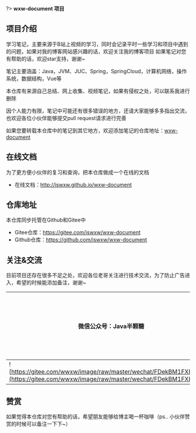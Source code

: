 ?> **wxw-document 项目**

## 项目介绍

学习笔记，主要来源于B站上视频的学习，同时会记录平时一些学习和项目中遇到的问题，如果对我的博客网站感兴趣的话，欢迎关注我的博客项目 
如果笔记对您有帮助的话，欢迎star支持，谢谢~

笔记主要涵盖：Java，JVM、JUC、Spring，SpringCloud，计算机网络，操作系统，数据结构，Vue等

本仓库有来源自己总结、网上收集、视频笔记，如果有侵权之处，可以联系我进行删除

因个人能力有限，笔记中可能还有很多错误的地方，还请大家能够多多指出交流，也欢迎各位小伙伴能够提交pull request请求进行完善

如果您要转载本仓库中的笔记到其它地方，欢迎添加笔记的仓库地址：[wxw-document](https://github.com/iswxw/wxw-document)  

## 在线文档

为了更方便小伙伴的复习和查询，把本仓库做成一个在线的文档

- 在线文档：http://iswxw.github.io/wxw-document

## 仓库地址

本仓库同步托管在Github和Gitee中

- Gitee仓库：https://gitee.com/iswxw/wxw-document
- Github仓库：https://github.com/iswxw/wxw-document



## 关注&交流

目前项目还存在很多不足之处，欢迎各位老哥关注进行技术交流，为了防止广告进入，希望的时候能添加备注，谢谢~

| 微信公众号：Java半颗糖                                       | QQ群（加群备注：`Java半颗糖`）                               | QQ（加群备注：`Java半颗糖`）                                 |
| ------------------------------------------------------------ | ------------------------------------------------------------ | ------------------------------------------------------------ |
| ![https://gitee.com/wwxw/image/raw/master/wechat/FDekBM1FXHpH.jpg](https://gitee.com/wwxw/image/raw/master/wechat/FDekBM1FXHpH.jpg) | ![](https://gitee.com/wwxw/image/raw/master/document/cH*QjOR6J2je.png) | ![](https://gitee.com/wwxw/image/raw/master/document/ffdEwLm*zsfd.png) |



## 赞赏

如果觉得本仓库对您有帮助的话，希望朋友能够给博主喝一杯咖啡（ps.. 小伙伴赞赏的时候可以备注一下下~）

